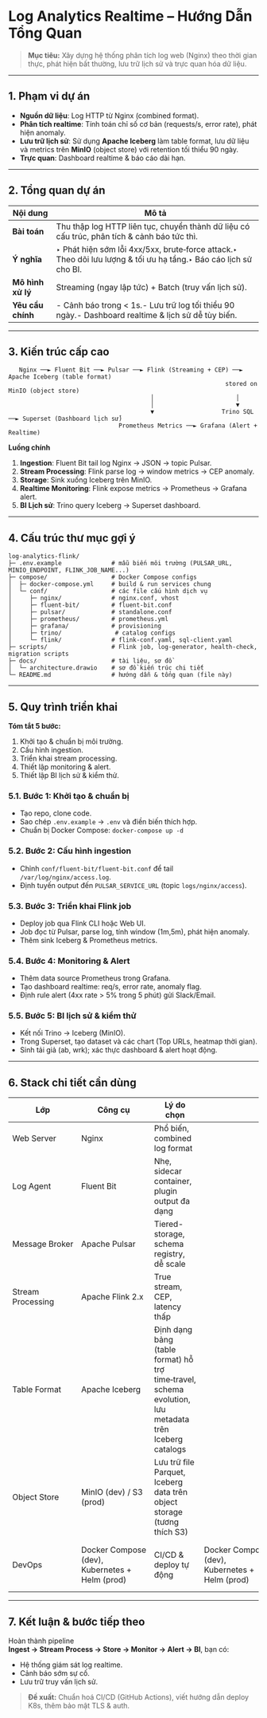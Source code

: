 # Log Analytics Realtime – Hướng Dẫn Tổng Quan

> **Mục tiêu:** Xây dựng hệ thống phân tích log web (Nginx) theo thời gian thực, phát hiện bất thường, lưu trữ lịch sử và trực quan hóa dữ liệu.

---

## 1. Phạm vi dự án

- **Nguồn dữ liệu**: Log HTTP từ Nginx (combined format).
- **Phân tích realtime**: Tính toán chỉ số cơ bản (requests/s, error rate), phát hiện anomaly.
- **Lưu trữ lịch sử**: Sử dụng **Apache Iceberg** làm table format, lưu dữ liệu và metrics trên **MinIO** (object store) với retention tối thiểu 90 ngày.
- **Trực quan**: Dashboard realtime & báo cáo dài hạn.

---

## 2. Tổng quan dự án

| Nội dung          | Mô tả                                                                                                           |
| ----------------- | --------------------------------------------------------------------------------------------------------------- |
| **Bài toán**      | Thu thập log HTTP liên tục, chuyển thành dữ liệu có cấu trúc, phân tích & cảnh báo tức thì.                     |
| **Ý nghĩa**       | ‣ Phát hiện sớm lỗi 4xx/5xx, brute‑force attack.‣ Theo dõi lưu lượng & tối ưu hạ tầng.‣ Báo cáo lịch sử cho BI. |
| **Mô hình xử lý** | Streaming (ngay lập tức) + Batch (truy vấn lịch sử).                                                            |
| **Yêu cầu chính** | - Cảnh báo trong < 1s.- Lưu trữ log tối thiểu 90 ngày.- Dashboard realtime & lịch sử dễ tùy biến.               |

---

## 3. Kiến trúc cấp cao

```
   Nginx ──► Fluent Bit ──► Pulsar ──► Flink (Streaming + CEP) ──► Apache Iceberg (table format)
                                                             stored on MinIO (object store)
                                        │                       │
                                        │                       ▼
                                        ▼                   Trino SQL ──► Superset (Dashboard lịch sử)
                               Prometheus Metrics ──► Grafana (Alert + Realtime)
```

**Luồng chính**

1. **Ingestion**: Fluent Bit tail log Nginx → JSON → topic Pulsar.
2. **Stream Processing**: Flink parse log → window metrics → CEP anomaly.
3. **Storage**: Sink xuống Iceberg trên MinIO.
4. **Realtime Monitoring**: Flink expose metrics → Prometheus → Grafana alert.
5. **BI Lịch sử**: Trino query Iceberg → Superset dashboard.

---

## 4. Cấu trúc thư mục gợi ý

```
log-analytics-flink/
├─ .env.example              # mẫu biến môi trường (PULSAR_URL, MINIO_ENDPOINT, FLINK_JOB_NAME...)
├─ compose/                  # Docker Compose configs
│  ├─ docker-compose.yml     # build & run services chung
│  └─ conf/                  # các file cấu hình dịch vụ
│     ├─ nginx/              # nginx.conf, vhost
│     ├─ fluent-bit/         # fluent-bit.conf
│     ├─ pulsar/             # standalone.conf
│     ├─ prometheus/         # prometheus.yml
│     ├─ grafana/            # provisioning
│     ├─ trino/               # catalog configs
│     └─ flink/              # flink-conf.yaml, sql-client.yaml
├─ scripts/                  # Flink job, log-generator, health-check, migration scripts
├─ docs/                     # tài liệu, sơ đồ
│  └─ architecture.drawio    # sơ đồ kiến trúc chi tiết
└─ README.md                 # hướng dẫn & tổng quan (file này)
```

---

## 5. Quy trình triển khai

**Tóm tắt 5 bước:**

1. Khởi tạo & chuẩn bị môi trường.
2. Cấu hình ingestion.
3. Triển khai stream processing.
4. Thiết lập monitoring & alert.
5. Thiết lập BI lịch sử & kiểm thử.

### 5.1. Bước 1: Khởi tạo & chuẩn bị

- Tạo repo, clone code.
- Sao chép `.env.example` → `.env` và điền biến thích hợp.
- Chuẩn bị Docker Compose: `docker-compose up -d`

### 5.2. Bước 2: Cấu hình ingestion

- Chỉnh `conf/fluent-bit/fluent-bit.conf` để tail `/var/log/nginx/access.log`.
- Định tuyến output đến `PULSAR_SERVICE_URL` (topic `logs/nginx/access`).

### 5.3. Bước 3: Triển khai Flink job

- Deploy job qua Flink CLI hoặc Web UI.
- Job đọc từ Pulsar, parse log, tính window (1m,5m), phát hiện anomaly.
- Thêm sink Iceberg & Prometheus metrics.

### 5.4. Bước 4: Monitoring & Alert

- Thêm data source Prometheus trong Grafana.
- Tạo dashboard realtime: req/s, error rate, anomaly flag.
- Định rule alert (4xx rate > 5% trong 5 phút) gửi Slack/Email.

### 5.5. Bước 5: BI lịch sử & kiểm thử

- Kết nối Trino → Iceberg (MinIO).
- Trong Superset, tạo dataset và các chart (Top URLs, heatmap thời gian).
- Sinh tải giả (ab, wrk); xác thực dashboard & alert hoạt động.

---

## 6. Stack chi tiết cần dùng

| Lớp               | Công cụ                                        | Lý do chọn                                                                                             |                                                |                        |
| ----------------- | ---------------------------------------------- | ------------------------------------------------------------------------------------------------------ | ---------------------------------------------- | ---------------------- |
| Web Server        | Nginx                                          | Phổ biến, combined log format                                                                          |                                                |                        |
| Log Agent         | Fluent Bit                                     | Nhẹ, sidecar container, plugin output đa dạng                                                          |                                                |                        |
| Message Broker    | Apache Pulsar                                  | Tiered-storage, schema registry, dễ scale                                                              |                                                |                        |
| Stream Processing | Apache Flink 2.x                               | True stream, CEP, latency thấp                                                                         |                                                |                        |
| Table Format      | Apache Iceberg                                 | Định dạng bảng (table format) hỗ trợ time‑travel, schema evolution, lưu metadata trên Iceberg catalogs |                                                |                        |
| Object Store      | MinIO (dev) / S3 (prod)                        | Lưu trữ file Parquet, Iceberg data trên object storage (tương thích S3)                                |                                                |                        |
| DevOps            | Docker Compose (dev), Kubernetes + Helm (prod) | CI/CD & deploy tự động                                                                                 | Docker Compose (dev), Kubernetes + Helm (prod) | CI/CD & deploy tự động |

---

## 7. Kết luận & bước tiếp theo

Hoàn thành pipeline **Ingest → Stream Process → Store → Monitor → Alert → BI**, bạn có:

- Hệ thống giám sát log realtime.
- Cảnh báo sớm sự cố.
- Lưu trữ truy vấn lịch sử.

> **Đề xuất:** Chuẩn hoá CI/CD (GitHub Actions), viết hướng dẫn deploy K8s, thêm bảo mật TLS & auth.

